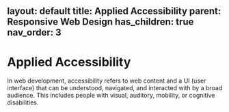 layout: default
title: Applied Accessibility
parent: Responsive Web Design
has_children: true
nav_order: 3
---
# Applied Accessibility
In web development, accessibility refers to web content and a UI (user interface) that can be understood, navigated, and interacted with by a broad audience. This includes people with visual, auditory, mobility, or cognitive disabilities.